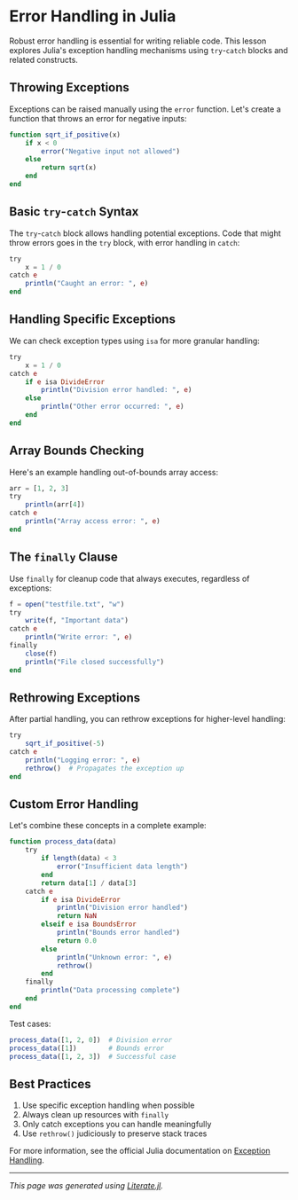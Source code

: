 # Error Handling in Julia

Robust error handling is essential for writing reliable code. This lesson explores Julia's exception handling mechanisms using `try`-`catch` blocks and related constructs.

## Throwing Exceptions

Exceptions can be raised manually using the `error` function. Let's create a function that throws an error for negative inputs:

````julia
function sqrt_if_positive(x)
    if x < 0
        error("Negative input not allowed")
    else
        return sqrt(x)
    end
end
````

## Basic `try`-`catch` Syntax

The `try`-`catch` block allows handling potential exceptions. Code that might throw errors goes in the `try` block, with error handling in `catch`:

````julia
try
    x = 1 / 0
catch e
    println("Caught an error: ", e)
end
````

## Handling Specific Exceptions

We can check exception types using `isa` for more granular handling:

````julia
try
    x = 1 / 0
catch e
    if e isa DivideError
        println("Division error handled: ", e)
    else
        println("Other error occurred: ", e)
    end
end
````

## Array Bounds Checking

Here's an example handling out-of-bounds array access:

````julia
arr = [1, 2, 3]
try
    println(arr[4])
catch e
    println("Array access error: ", e)
end
````

## The `finally` Clause

Use `finally` for cleanup code that always executes, regardless of exceptions:

````julia
f = open("testfile.txt", "w")
try
    write(f, "Important data")
catch e
    println("Write error: ", e)
finally
    close(f)
    println("File closed successfully")
end
````

## Rethrowing Exceptions

After partial handling, you can rethrow exceptions for higher-level handling:

````julia
try
    sqrt_if_positive(-5)
catch e
    println("Logging error: ", e)
    rethrow()  # Propagates the exception up
end
````

## Custom Error Handling

Let's combine these concepts in a complete example:

````julia
function process_data(data)
    try
        if length(data) < 3
            error("Insufficient data length")
        end
        return data[1] / data[3]
    catch e
        if e isa DivideError
            println("Division error handled")
            return NaN
        elseif e isa BoundsError
            println("Bounds error handled")
            return 0.0
        else
            println("Unknown error: ", e)
            rethrow()
        end
    finally
        println("Data processing complete")
    end
end
````

Test cases:

````julia
process_data([1, 2, 0])  # Division error
process_data([1])        # Bounds error
process_data([1, 2, 3])  # Successful case
````

## Best Practices

1. Use specific exception handling when possible
2. Always clean up resources with `finally`
3. Only catch exceptions you can handle meaningfully
4. Use `rethrow()` judiciously to preserve stack traces

For more information, see the official Julia documentation on [Exception Handling](https://docs.julialang.org/en/v1/manual/control-flow/#Exception-Handling).

---

*This page was generated using [Literate.jl](https://github.com/fredrikekre/Literate.jl).*

